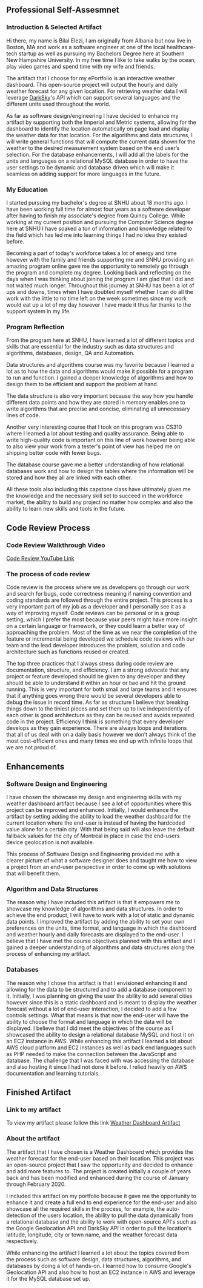 
## Professional Self-Assesmnet 

### Introduction & Selected Artifact

  Hi there, my name is Bilal Elezi, I am originally from Albania but now live in Boston, MA and work as a software engineer at one of the local healthcare-tech startup as well as pursuing my Bachelors Degree here at Southern New Hampshire University. In my free time I like to take walks by the ocean, play video games and spend time with my wife and friends.

The artifact that I choose for my ePortfolio is an interactive weather dashboard. This open-source project will output the hourly and daily weather forecast for any given location. For retrieving weather data I will leverage [DarkSky](https://darksky.net)'s API which can support several languages and the different units used throughout the world.

As far as software design/engineering I have decided to enhance my artifact by supporting both the Imperial and Metric systems, allowing for the dashboard to identify the location automatically on page load and display the weather data for that location. For the algorithms and data structures, I will write general functions that will compute the current data shown for the weather to the desired measurement system based on the end user’s selection. For the database enhancements, I will add all the labels for the units and languages on a relational MySQL database in order to have the user settings to be dynamic and database driven which will make it seamless on adding support for more languages in the future.

### My Education 

  I started pursuing my bachelor's degree at SNHU about 18 months ago. I have been working full time for almost four years as a software developer after having to finish my associate's degree from Quincy College. While working at my current position and pursuing the Computer Science degree here at SNHU I have soaked a ton of information and knowledge related to the field which has led me into learning things I had no idea they existed before.

Becoming a part of today's workforce takes a lot of energy and time however with the family and friends supporting me and SNHU providing an amazing program online gave me the opportunity to remotely go through the program and complete my degree. Looking back and reflecting on the days when I was thinking about joining the program I am glad that I did and not waited much longer. Throughout this journey at SNHU has been a lot of ups and downs, times when I have doubted myself whether I can do all the work with the little to no time left on the week sometimes since my work would eat up a lot of my day however I have made it thus far thanks to the support system in my life. 

### Program Reflection

  From the program here at SNHU, I have learned a lot of different topics and skills that are essential for the industry such as data structures and algorithms, databases, design, QA and Automation. 

Data structures and algorithms course was my favorite because I learned a lot as to how the data and algorithms would make it possible for a program to run and function. I gained a deeper knowledge of algorithms and how to design them to be efficient and support the problem at hand. 

The data structure is also very important because the way how you handle different data points and how they are stored in memory enables one to write algorithms that are precise and concise, eliminating all unnecessary lines of code.

Another very interesting course that I took on this program was CS310 where I learned a lot about testing and quality assurance. Being able to write high-quality code is important on this line of work however being able to also view your work from a tester's point of view has helped me on shipping better code with fewer bugs. 

The database course gave me a better understanding of how relational databases work and how to design the tables where the information will be stored and how they all are linked with each other. 

All these tools also including this capstone class have ultimately given me the knowledge and the necessary skill set to succeed in the workforce market, the ability to build any project no matter how complex and also the ability to learn new skills and tools in the future.

## Code Review Process

### Code Review Walkthrough Video

[Code Review YouTube Link](https://youtu.be/6_0Om5FcPik)

### The process of code review
Code review is the process where we as developers go through our work and search for bugs, code correctness meaning if naming convention and coding standards are followed through the entire project. This process is a very important part of my job as a developer and I personally see it as a way of improving myself. Code reviews can be personal or in a group setting, which I prefer the most because your peers might have more insight on a certain language or framework, or they could learn a better way of approaching the problem. Most of the time as we near the completion of the feature or incremental being developed we schedule code reviews with our team and the lead developer introduces the problem, solution and code architecture such as functions reused or created.

The top three practices that I always stress during code review are documentation, structure, and efficiency. I am a strong advocate that any project or feature developed should be given to any developer and they should be able to understand it within an hour or two and hit the ground running. This is very important for both small and large teams and it ensures that if anything goes wrong there would be several developers able to debug the issue in record time. As far as structure I believe that breaking things down to the tiniest pieces and set them up to live independently of each other is good architecture as they can be reused and avoids repeated code in the project. Efficiency I think is something that every developer develops as they gain experience. There are always loops and iterations that all of us deal with on a daily basis however we don’t always think of the most cost-efficient ones and many times we end up with infinite loops that we are not proud of.

## Enhancements

### Software Design and Engineering

  I have chosen the showcase my design and engineering skills with my weather dashboard artifact because I see a lot of opportunities where this project can be improved and enhanced. Initially, I would enhance the artifact by setting adding the ability to load the weather dashboard for the current location where the end-user is instead of having the hardcoded value alone for a certain city. With that being said will also leave the default fallback values for the city of Montreal in place in case the end-users device geolocation is not available. 

This process of Software Design and Engineering provided me with a clearer picture of what a software designer does and taught me how to view a project from an end-user perspective in order to come up with solutions that will benefit them.

### Algorithm and Data Structures
  
  The reason why I have included this artifact is that it empowers me to showcase my knowledge of algorithms and data structures. In order to achieve the end product, I will have to work with a lot of static and dynamic data points. I improved the artifact by adding the ability to set your own preferences on the units, time format, and language in which the dashboard and weather hourly and daily forecasts are displayed to the end-user. I believe that I have met the course objectives planned with this artifact and I gained a deeper understanding of algorithms and data structures along the process of enhancing my artifact.

### Databases

  The reason why I chose this artifact is that I envisioned enhancing it and allowing for the data to be structured and to add a database component to it. Initially, I was planning on giving the user the ability to add several cities however since this is a static dashboard and is meant to display the weather forecast without a lot of end-user interaction, I decided to add a few controls settings. What that means is that now the end-user will have the ability to choose the format and language in which the data will be displayed. I believe that I did meet the objectives of the course as I showcased the ability to design a relational database MySQL and host it on an EC2 instance in AWS. While enhancing this artifact I learned a lot about AWS cloud platform and EC2 instances as well as back end languages such as PHP needed to make the connection between the JavaScript and database. The challenge that I was faced with was accessing the database and also hosting it since I had not done it before. I relied heavily on AWS documentation and learning tutorials. 

## Finished Artifact

### Link to my artifact

To view my artifact please follow this link [Weather Dashboard Artifact](https:/belezi.github.io/project/index.html)

### About the artifact
The artifact that I have chosen is a Weather Dashboard which provides the weather forecast for the end-user based on their location. This project was an open-source project that I saw the opportunity and decided to enhance and add more features to. The project is created initially a couple of years back and has been modified and enhanced during the course of January through February 2020.

I included this artifact on my portfolio because it gave me the opportunity to enhance it and create a full end to end experience for the end-user and also showcase all the required skills in the process, for example, the auto-detection of the users location, the ability to pull the data dynamically from a relational database and the ability to work with open-source API's such as the Google Geolocation API and DarkSky API in order to pull the location's latitude, longitude, city or town name, and the weather forecast data respectively.

While enhancing the artifact I learned a lot about the topics covered from the process such as software design, data structures, algorithms, and databases by doing a lot of hands-on. I learned how to consume Google's Geolocation API and also how to host an EC2 instance in AWS and leverage it for the MySQL database set up.





